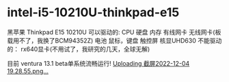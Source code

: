 # intel-i5-10210U-thinkpad-e15
黑苹果 Thinkpad E15 10210U
可以驱动的:
CPU
硬盘
内存
有线网卡
无线网卡(板载用不了，我换了BCM94352Z)
电池
鼠标，键盘
触控屏
核显UHD630
不能驱动的：
rx640显卡(不用试了，我研究的几天，全球无解)

目前 ventura 13.1 beta单系统流畅运行!
[Uploading 截屏2022-12-04 19.28.55.png…]()
